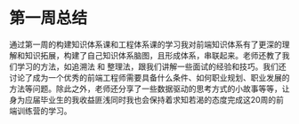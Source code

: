 #                             第一周总结

​       通过第一周的构建知识体系课和工程体系课的学习我对前端知识体系有了更深的理解和知识拓展，构建了自己知识体系脑图，且形成体系，串联起来。老师还教了我们学习的方法，如追溯法 和 整理法，跟我们讲解一些面试的经验和技巧。我们还讨论了成为一个优秀的前端工程师需要具备什么条件、如何职业规划、职业发展的方法等问题。除此之外，老师还分享了一些数据驱动的思考方式的小故事等等，让身为应届毕业生的我收益匪浅同时我也会保持着求知若渴的态度完成这20周的前端训练营的学习。

